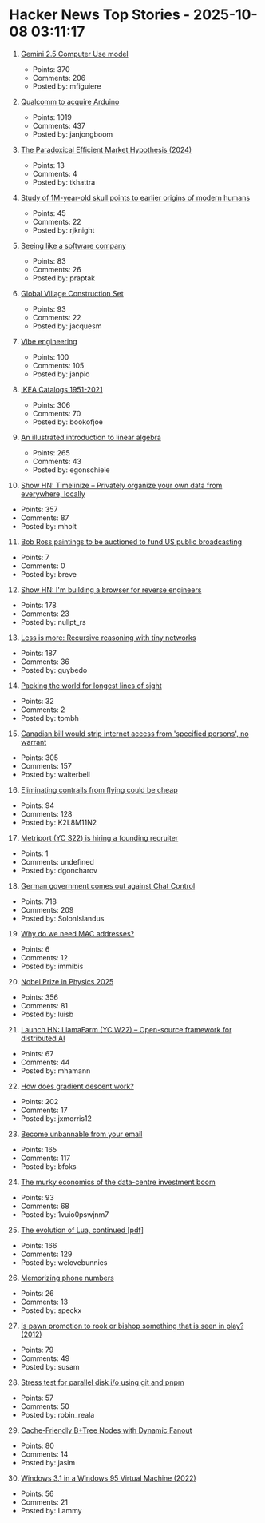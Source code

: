 # Hacker News Top Stories - 2025-10-08 03:11:17

1. [Gemini 2.5 Computer Use model](https://blog.google/technology/google-deepmind/gemini-computer-use-model/)
   - Points: 370
   - Comments: 206
   - Posted by: mfiguiere

2. [Qualcomm to acquire Arduino](https://www.qualcomm.com/news/releases/2025/10/qualcomm-to-acquire-arduino-accelerating-developers--access-to-i)
   - Points: 1019
   - Comments: 437
   - Posted by: janjongboom

3. [The Paradoxical Efficient Market Hypothesis (2024)](https://3quarksdaily.com/3quarksdaily/2024/09/the-paradoxical-efficient-market-hypothesis.html)
   - Points: 13
   - Comments: 4
   - Posted by: tkhattra

4. [Study of 1M-year-old skull points to earlier origins of modern humans](https://www.theguardian.com/science/2025/sep/25/study-of-1m-year-old-skull-points-to-earlier-origins-of-modern-humans)
   - Points: 45
   - Comments: 22
   - Posted by: rjknight

5. [Seeing like a software company](https://www.seangoedecke.com/seeing-like-a-software-company/)
   - Points: 83
   - Comments: 26
   - Posted by: praptak

6. [Global Village Construction Set](https://www.opensourceecology.org/gvcs/)
   - Points: 93
   - Comments: 22
   - Posted by: jacquesm

7. [Vibe engineering](https://simonwillison.net/2025/Oct/7/vibe-engineering/)
   - Points: 100
   - Comments: 105
   - Posted by: janpio

8. [IKEA Catalogs 1951-2021](https://ikeamuseum.com/en/explore/ikea-catalogue/)
   - Points: 306
   - Comments: 70
   - Posted by: bookofjoe

9. [An illustrated introduction to linear algebra](https://www.ducktyped.org/p/an-illustrated-introduction-to-linear)
   - Points: 265
   - Comments: 43
   - Posted by: egonschiele

10. [Show HN: Timelinize – Privately organize your own data from everywhere, locally](https://timelinize.com)
   - Points: 357
   - Comments: 87
   - Posted by: mholt

11. [Bob Ross paintings to be auctioned to fund US public broadcasting](https://www.bbc.com/news/articles/cly10275v5zo)
   - Points: 7
   - Comments: 0
   - Posted by: breve

12. [Show HN: I'm building a browser for reverse engineers](https://nullpt.rs/reverse-engineering-browser)
   - Points: 178
   - Comments: 23
   - Posted by: nullpt_rs

13. [Less is more: Recursive reasoning with tiny networks](https://alexiajm.github.io/2025/09/29/tiny_recursive_models.html)
   - Points: 187
   - Comments: 36
   - Posted by: guybedo

14. [Packing the world for longest lines of sight](https://tombh.co.uk/packing-world-lines-of-sight)
   - Points: 32
   - Comments: 2
   - Posted by: tombh

15. [Canadian bill would strip internet access from 'specified persons', no warrant](https://nationalpost.com/opinion/canadian-bill-would-strip-internet-access-from-specified-persons)
   - Points: 305
   - Comments: 157
   - Posted by: walterbell

16. [Eliminating contrails from flying could be cheap](https://www.sustainabilitybynumbers.com/p/eliminating-contrails)
   - Points: 94
   - Comments: 128
   - Posted by: K2L8M11N2

17. [Metriport (YC S22) is hiring a founding recruiter](https://www.ycombinator.com/companies/metriport/jobs/uq6CuhA-founding-recruiter)
   - Points: 1
   - Comments: undefined
   - Posted by: dgoncharov

18. [German government comes out against Chat Control](https://xcancel.com/paddi_hansen/status/1975595307800142205)
   - Points: 718
   - Comments: 209
   - Posted by: SolonIslandus

19. [Why do we need MAC addresses?](https://www.immibis.com/blog/why-mac-address)
   - Points: 6
   - Comments: 12
   - Posted by: immibis

20. [Nobel Prize in Physics 2025](https://www.nobelprize.org/prizes/physics/2025/popular-information/)
   - Points: 356
   - Comments: 81
   - Posted by: luisb

21. [Launch HN: LlamaFarm (YC W22) – Open-source framework for distributed AI](https://github.com/llama-farm/llamafarm)
   - Points: 67
   - Comments: 44
   - Posted by: mhamann

22. [How does gradient descent work?](https://centralflows.github.io/part1/)
   - Points: 202
   - Comments: 17
   - Posted by: jxmorris12

23. [Become unbannable from your email](https://karboosx.net/post/PJOveGVa/become-unbannable-from-your-emailgmail)
   - Points: 165
   - Comments: 117
   - Posted by: bfoks

24. [The murky economics of the data-centre investment boom](https://www.economist.com/business/2025/09/30/the-murky-economics-of-the-data-centre-investment-boom)
   - Points: 93
   - Comments: 68
   - Posted by: 1vuio0pswjnm7

25. [The evolution of Lua, continued [pdf]](https://www.lua.org/doc/cola.pdf)
   - Points: 166
   - Comments: 129
   - Posted by: welovebunnies

26. [Memorizing phone numbers](https://phong.bearblog.dev/memorizing-phone-numbers/)
   - Points: 26
   - Comments: 13
   - Posted by: speckx

27. [Is pawn promotion to rook or bishop something that is seen in play? (2012)](https://boardgames.stackexchange.com/questions/6739/is-pawn-promotion-to-rook-or-bishop-something-that-is-seen-in-play)
   - Points: 79
   - Comments: 49
   - Posted by: susam

28. [Stress test for parallel disk i/o using git and pnpm](https://github.com/NullVoxPopuli/disk-perf-git-and-pnpm)
   - Points: 57
   - Comments: 50
   - Posted by: robin_reala

29. [Cache-Friendly B+Tree Nodes with Dynamic Fanout](https://jacobsherin.com/posts/2025-08-18-bplustree-struct-hack/)
   - Points: 80
   - Comments: 14
   - Posted by: jasim

30. [Windows 3.1 in a Windows 95 Virtual Machine (2022)](https://www.geoffchappell.com/notes/windows/retro/extrawin.htm)
   - Points: 56
   - Comments: 21
   - Posted by: Lammy


